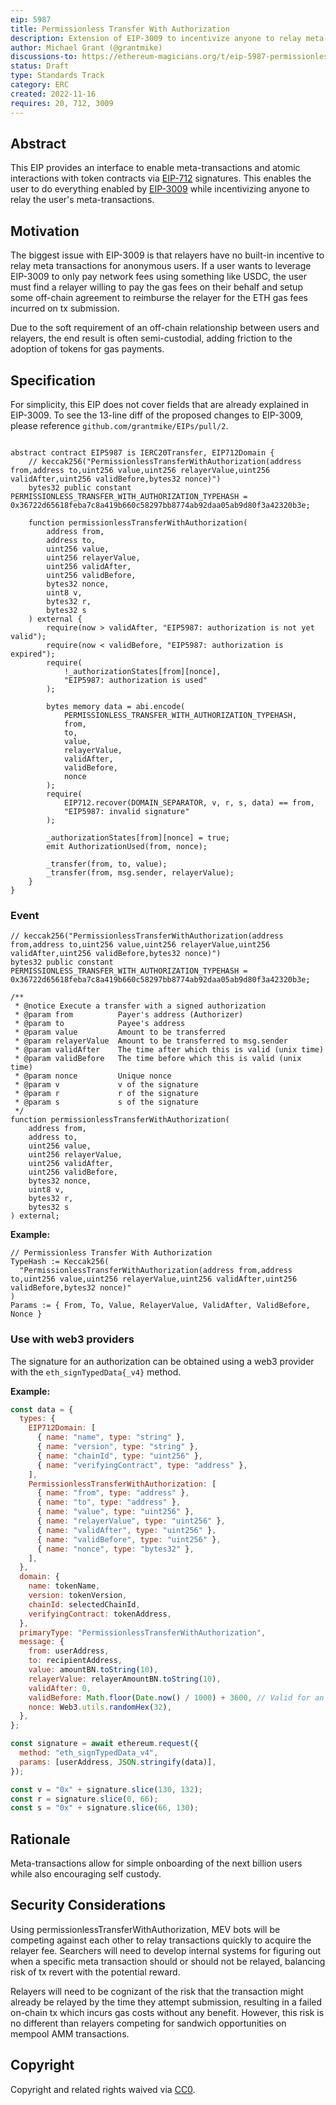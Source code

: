 ```yaml
---
eip: 5987
title: Permissionless Transfer With Authorization
description: Extension of EIP-3009 to incentivize anyone to relay meta-transactions
author: Michael Grant (@grantmike)
discussions-to: https://ethereum-magicians.org/t/eip-5987-permissionless-transfer-with-authorization/11771
status: Draft
type: Standards Track
category: ERC
created: 2022-11-16
requires: 20, 712, 3009
---
```


## Abstract

This EIP provides an interface to enable meta-transactions and atomic interactions with token contracts via [EIP-712](./eip-712.md) signatures. This enables the user to do everything enabled by [EIP-3009](./eip-3009) while incentivizing anyone to relay the user's meta-transactions.

## Motivation

The biggest issue with EIP-3009 is that relayers have no built-in incentive to relay meta transactions for anonymous users. If a user wants to leverage EIP-3009 to only pay network fees using something like USDC, the user must find a relayer willing to pay the gas fees on their behalf and setup some off-chain agreement to reimburse the relayer for the ETH gas fees incurred on tx submission.

Due to the soft requirement of an off-chain relationship between users and relayers, the end result is often semi-custodial, adding friction to the adoption of tokens for gas payments.

## Specification

For simplicity, this EIP does not cover fields that are already explained in EIP-3009. To see the 13-line diff of the proposed changes to EIP-3009, please reference `github.com/grantmike/EIPs/pull/2`.

```solidity

abstract contract EIP5987 is IERC20Transfer, EIP712Domain {
    // keccak256("PermissionlessTransferWithAuthorization(address from,address to,uint256 value,uint256 relayerValue,uint256 validAfter,uint256 validBefore,bytes32 nonce)")
    bytes32 public constant PERMISSIONLESS_TRANSFER_WITH_AUTHORIZATION_TYPEHASH = 0x36722d65618feba7c8a419b660c58297bb8774ab92daa05ab9d80f3a42320b3e;

    function permissionlessTransferWithAuthorization(
        address from,
        address to,
        uint256 value,
        uint256 relayerValue,
        uint256 validAfter,
        uint256 validBefore,
        bytes32 nonce,
        uint8 v,
        bytes32 r,
        bytes32 s
    ) external {
        require(now > validAfter, "EIP5987: authorization is not yet valid");
        require(now < validBefore, "EIP5987: authorization is expired");
        require(
            !_authorizationStates[from][nonce],
            "EIP5987: authorization is used"
        );

        bytes memory data = abi.encode(
            PERMISSIONLESS_TRANSFER_WITH_AUTHORIZATION_TYPEHASH,
            from,
            to,
            value,
            relayerValue,
            validAfter,
            validBefore,
            nonce
        );
        require(
            EIP712.recover(DOMAIN_SEPARATOR, v, r, s, data) == from,
            "EIP5987: invalid signature"
        );

        _authorizationStates[from][nonce] = true;
        emit AuthorizationUsed(from, nonce);

        _transfer(from, to, value);
        _transfer(from, msg.sender, relayerValue);
    }
}
```

### Event

```solidity
// keccak256("PermissionlessTransferWithAuthorization(address from,address to,uint256 value,uint256 relayerValue,uint256 validAfter,uint256 validBefore,bytes32 nonce)")
bytes32 public constant PERMISSIONLESS_TRANSFER_WITH_AUTHORIZATION_TYPEHASH = 0x36722d65618feba7c8a419b660c58297bb8774ab92daa05ab9d80f3a42320b3e;

/**
 * @notice Execute a transfer with a signed authorization
 * @param from          Payer's address (Authorizer)
 * @param to            Payee's address
 * @param value         Amount to be transferred
 * @param relayerValue  Amount to be transferred to msg.sender
 * @param validAfter    The time after which this is valid (unix time)
 * @param validBefore   The time before which this is valid (unix time)
 * @param nonce         Unique nonce
 * @param v             v of the signature
 * @param r             r of the signature
 * @param s             s of the signature
 */
function permissionlessTransferWithAuthorization(
    address from,
    address to,
    uint256 value,
    uint256 relayerValue,
    uint256 validAfter,
    uint256 validBefore,
    bytes32 nonce,
    uint8 v,
    bytes32 r,
    bytes32 s
) external;

```

**Example:**

```
// Permissionless Transfer With Authorization
TypeHash := Keccak256(
  "PermissionlessTransferWithAuthorization(address from,address to,uint256 value,uint256 relayerValue,uint256 validAfter,uint256 validBefore,bytes32 nonce)"
)
Params := { From, To, Value, RelayerValue, ValidAfter, ValidBefore, Nonce }
```

### Use with web3 providers

The signature for an authorization can be obtained using a web3 provider with the `eth_signTypedData{_v4}` method.

**Example:**

```javascript
const data = {
  types: {
    EIP712Domain: [
      { name: "name", type: "string" },
      { name: "version", type: "string" },
      { name: "chainId", type: "uint256" },
      { name: "verifyingContract", type: "address" },
    ],
    PermissionlessTransferWithAuthorization: [
      { name: "from", type: "address" },
      { name: "to", type: "address" },
      { name: "value", type: "uint256" }, 
      { name: "relayerValue", type: "uint256" },
      { name: "validAfter", type: "uint256" },
      { name: "validBefore", type: "uint256" },
      { name: "nonce", type: "bytes32" },
    ],
  },
  domain: {
    name: tokenName,
    version: tokenVersion,
    chainId: selectedChainId,
    verifyingContract: tokenAddress,
  },
  primaryType: "PermissionlessTransferWithAuthorization",
  message: {
    from: userAddress,
    to: recipientAddress,
    value: amountBN.toString(10),
    relayerValue: relayerAmountBN.toString(10),
    validAfter: 0,
    validBefore: Math.floor(Date.now() / 1000) + 3600, // Valid for an hour
    nonce: Web3.utils.randomHex(32),
  },
};

const signature = await ethereum.request({
  method: "eth_signTypedData_v4",
  params: [userAddress, JSON.stringify(data)],
});

const v = "0x" + signature.slice(130, 132);
const r = signature.slice(0, 66);
const s = "0x" + signature.slice(66, 130);
```

## Rationale

Meta-transactions allow for simple onboarding of the next billion users while also encouraging self custody.

## Security Considerations

Using permissionlessTransferWithAuthorization, MEV bots will be competing against each other to relay transactions quickly to acquire the relayer fee. Searchers will need to develop internal systems for figuring out when a specific meta transaction should or should not be relayed, balancing risk of tx revert with the potential reward.

Relayers will need to be cognizant of the risk that the transaction might already be relayed by the time they attempt submission, resulting in a failed on-chain tx which incurs gas costs without any benefit. However, this risk is no different than relayers competing for sandwich opportunities on mempool AMM transactions.

## Copyright

Copyright and related rights waived via [CC0](../LICENSE.md).

